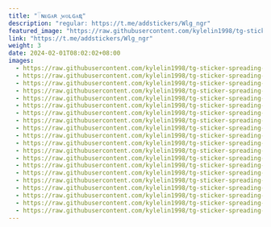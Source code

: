 ```yaml
---
title: "𓄰ɴᴇɢᴀʀ ִֶָᴡᴏʟɢᴀຊ"
description: "regular: https://t.me/addstickers/Wlg_ngr"
featured_image: "https://raw.githubusercontent.com/kylelin1998/tg-sticker-spreading-worldwide-images/main/img/003151a8-aad5-4788-9881-5ac4d6fa2b24.jpg"
link: "https://t.me/addstickers/Wlg_ngr"
weight: 3
date: 2024-02-01T08:02:02+08:00
images:
  - https://raw.githubusercontent.com/kylelin1998/tg-sticker-spreading-worldwide-images/main/img/003151a8-aad5-4788-9881-5ac4d6fa2b24.jpg
  - https://raw.githubusercontent.com/kylelin1998/tg-sticker-spreading-worldwide-images/main/img/187594d6-dc93-4ae5-97cd-60f1e13e66d5.jpg
  - https://raw.githubusercontent.com/kylelin1998/tg-sticker-spreading-worldwide-images/main/img/a5e9d4a1-1e64-431f-8fd0-8cd302f1a69a.jpg
  - https://raw.githubusercontent.com/kylelin1998/tg-sticker-spreading-worldwide-images/main/img/cc060b96-cd92-4880-9c48-0a20c493cf84.jpg
  - https://raw.githubusercontent.com/kylelin1998/tg-sticker-spreading-worldwide-images/main/img/d3bc6db6-e026-4ed7-b1a4-9918e0c11c05.jpg
  - https://raw.githubusercontent.com/kylelin1998/tg-sticker-spreading-worldwide-images/main/img/e1e50505-56b0-4781-8496-7baaa5cea08e.jpg
  - https://raw.githubusercontent.com/kylelin1998/tg-sticker-spreading-worldwide-images/main/img/d2d32c65-3c9b-4a9e-8406-28755847383c.jpg
  - https://raw.githubusercontent.com/kylelin1998/tg-sticker-spreading-worldwide-images/main/img/a85e95cf-69a1-42ff-913d-5ee1a31a0802.jpg
  - https://raw.githubusercontent.com/kylelin1998/tg-sticker-spreading-worldwide-images/main/img/d06930dc-cdfe-40e6-b98a-dcff0c9d32b7.jpg
  - https://raw.githubusercontent.com/kylelin1998/tg-sticker-spreading-worldwide-images/main/img/84d2f3ea-0ccc-4f20-8007-c58a05823cda.jpg
  - https://raw.githubusercontent.com/kylelin1998/tg-sticker-spreading-worldwide-images/main/img/5ac82364-9485-41a4-a445-4bad701a5536.jpg
  - https://raw.githubusercontent.com/kylelin1998/tg-sticker-spreading-worldwide-images/main/img/de272504-afb5-45ec-af1f-4fedfafeb06f.jpg
  - https://raw.githubusercontent.com/kylelin1998/tg-sticker-spreading-worldwide-images/main/img/ccac923b-9593-4fab-8743-bfca72817e12.jpg
  - https://raw.githubusercontent.com/kylelin1998/tg-sticker-spreading-worldwide-images/main/img/93820f57-3bf7-4862-b951-1987636c5b4a.jpg
  - https://raw.githubusercontent.com/kylelin1998/tg-sticker-spreading-worldwide-images/main/img/7e7d1b52-4a15-4919-bb41-0a9459a1c7af.jpg
  - https://raw.githubusercontent.com/kylelin1998/tg-sticker-spreading-worldwide-images/main/img/2737b9a8-ac9c-4e1d-84fd-6efcad2a01bd.jpg
  - https://raw.githubusercontent.com/kylelin1998/tg-sticker-spreading-worldwide-images/main/img/f0a728fb-4562-4dc5-b07a-a306b65efd35.jpg
  - https://raw.githubusercontent.com/kylelin1998/tg-sticker-spreading-worldwide-images/main/img/69650aea-ee68-4916-8816-ba43f6cdeb68.jpg
  - https://raw.githubusercontent.com/kylelin1998/tg-sticker-spreading-worldwide-images/main/img/12ebc687-8bfd-475d-af6e-73aa53c209a7.jpg
  - https://raw.githubusercontent.com/kylelin1998/tg-sticker-spreading-worldwide-images/main/img/c844f160-5423-46fd-bba7-17fdd163bc59.jpg
---
```

